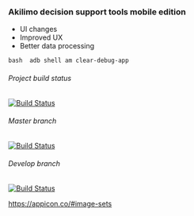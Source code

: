 ### Akilimo decision support tools mobile edition
* UI changes
* Improved UX
* Better data processing

``bash 
    adb shell am clear-debug-app
``

###### Project build status
[![Build Status](https://ca82bb6c8801.ngrok.io/buildStatus/icon?job=akilimo-mobile%2Fmaster)](https://ca82bb6c8801.ngrok.io/job/akilimo-mobile/job/master/)

###### Master branch
[![Build Status](https://ca82bb6c8801.ngrok.io/buildStatus/icon?job=akilimo-mobile%2Fmaster)](https://ca82bb6c8801.ngrok.io/job/akilimo-mobile/job/master/)

###### Develop branch
[![Build Status](https://ca82bb6c8801.ngrok.io/buildStatus/icon?job=akilimo-mobile%2Fdevelop)](https://ca82bb6c8801.ngrok.io/job/akilimo-mobile/job/develop/)



https://appicon.co/#image-sets
